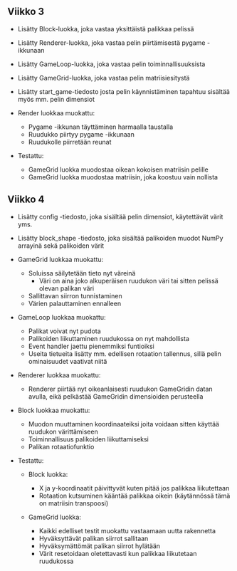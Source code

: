 ## Viikko 3

- Lisätty Block-luokka, joka vastaa yksittäistä palikkaa pelissä
- Lisätty Renderer-luokka, joka vastaa pelin piirtämisestä pygame -ikkunaan
- Lisätty GameLoop-luokka, joka vastaa pelin toiminnallisuuksista
- Lisätty GameGrid-luokka, joka vastaa pelin matriisiesitystä
- Lisätty start_game-tiedosto josta pelin käynnistäminen tapahtuu sisältää myös mm. pelin dimensiot

- Render luokkaa muokattu:

  - Pygame -ikkunan täyttäminen harmaalla taustalla
  - Ruudukko piirtyy pygame -ikkunaan
  - Ruudukolle piirretään reunat

- Testattu:

  - GameGrid luokka muodostaa oikean kokoisen matriisin pelille
  - GameGrid luokka muodostaa matriisin, joka koostuu vain nollista

## Viikko 4

- Lisätty config -tiedosto, joka sisältää pelin dimensiot, käytettävät värit yms.
- Lisätty block_shape -tiedosto, joka sisältää palikoiden muodot NumPy arrayinä sekä palikoiden värit

- GameGrid luokkaa muokattu:

  - Soluissa säilytetään tieto nyt väreinä
    - Väri on aina joko alkuperäisen ruudukon väri tai sitten pelissä olevan palikan väri
  - Sallittavan siirron tunnistaminen
  - Värien palauttaminen ennalleen

- GameLoop luokkaa muokattu:

  - Palikat voivat nyt pudota
  - Palikoiden liikuttaminen ruudukossa on nyt mahdollista
  - Event handler jaettu pienemmiksi funtioiksi
  - Useita tietueita lisätty mm. edellisen rotaation tallennus, sillä pelin ominaisuudet vaativat niitä

- Renderer luokkaa muokattu:

  - Renderer piirtää nyt oikeanlaisesti ruudukon GameGridin datan avulla, eikä pelkästää GameGridin dimensioiden perusteella

- Block luokkaa muokattu:

  - Muodon muuttaminen koordinaateiksi joita voidaan sitten käyttää ruudukon värittämiseen
  - Toiminnallisuus palikoiden liikuttamiseksi
  - Palikan rotaatiofunktio

- Testattu:

  - Block luokka:

    - X ja y-koordinaatit päivittyvät kuten pitää jos palikkaa liikutettaan
    - Rotaation kutsuminen kääntää palikkaa oikein (käytännössä tämä on matriisin transpoosi)

  - GameGrid luokka:
    - Kaikki edelliset testit muokattu vastaamaan uutta rakennetta
    - Hyväksyttävät palikan siirrot sallitaan
    - Hyväksymättömät palikan siirrot hylätään
    - Värit resetoidaan oletettavasti kun palikkaa liikutetaan ruudukossa
